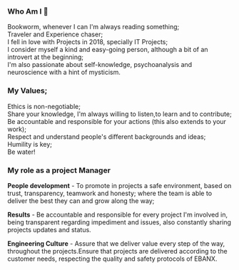 ### Who Am I 👋

Bookworm, whenever I can I'm always reading something;  
Traveler and Experience chaser;  
I fell in love with Projects in 2018, specially IT Projects;  
I consider myself a kind and easy-going person, although a bit of an introvert at the beginning;  
I'm also passionate about self-knowledge, psychoanalysis and neuroscience with a hint of mysticism. 


### My Values; 

Ethics is non-negotiable;  
Share your knowledge, I'm always willing to listen,to learn and to contribute;  
Be accountable and responsible for your actions (this also extends to your work);  
Respect and understand people's different backgrounds and ideas;  
Humility is key;  
Be water!


### My role as a project Manager

**People development** - To promote in projects a safe environment, based on trust, transparency, teamwork and honesty; where the team is able to deliver the best they can and grow along the way;  

**Results** - Be accountable and responsible for every project I'm involved in, being transparent regarding impediment and issues, also constantly sharing projects updates and status. 

**Engineering Culture** - Assure that we deliver value every step of the way, throughout the projects.Ensure that projects are delivered according to the customer needs, respecting the quality and safety protocols of EBANX.





